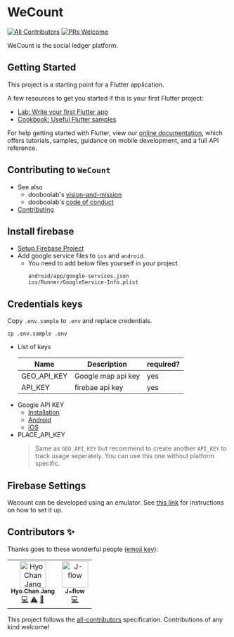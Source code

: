 # WeCount

[![All Contributors](https://img.shields.io/badge/all_contributors-5-orange.svg?style=flat-square)](#contributors)
[![PRs Welcome](https://img.shields.io/badge/PRs-welcome-brightgreen.svg?style=flat-square)](CONTRIBUTING.md)

WeCount is the social ledger platform.

## Getting Started

This project is a starting point for a Flutter application.

A few resources to get you started if this is your first Flutter project:

- [Lab: Write your first Flutter app](https://flutter.io/docs/get-started/codelab)
- [Cookbook: Useful Flutter samples](https://flutter.io/docs/cookbook)

For help getting started with Flutter, view our
[online documentation](https://flutter.io/docs), which offers tutorials,
samples, guidance on mobile development, and a full API reference.

## Contributing to `WeCount`

- See also
  - dooboolab's [vision-and-mission](https://dooboolab.com/vision_and_mission)
  - dooboolab's [code of conduct](https://dooboolab.com/code_of_conduct)
- [Contributing](CONTRIBUTING.md)

## Install firebase

- [Setup Firebase Project](https://firebase.google.com/docs/flutter/setup)
- Add google service files to `ios` and `android`.
  - You need to add below files yourself in your project.
    ```
    android/app/google-services.json
    ios/Runner/GoogleService-Info.plist
    ```

## Credentials keys

Copy `.env.sample` to `.env` and replace credentials.

```
cp .env.sample .env
```

- List of keys

  | Name        | Description        | required? |
  | ----------- | ------------------ | --------- |
  | GEO_API_KEY | Google map api key | yes       |
  | API_KEY     | firebae api key    | yes       |

* Google API KEY
  - [Installation](https://developers.google.com/maps/documentation/geocoding/get-api-key)
  - [Android](https://developers.google.com/maps/documentation/android-sdk/get-api-key)
  - [iOS](https://developers.google.com/maps/documentation/ios-sdk/get-api-key)
* PLACE_API_KEY
  > Same as `GEO_API_KEY` but recommend to create another `API_KEY` to track usage seperately. You can use this one without platform specific.

## Firebase Settings

Wecount can be developed using an emulator.
See [this link](https://github.com/Jay-flow/firebase-boilerplate) for instructions on how to set it up.

## Contributors ✨

Thanks goes to these wonderful people ([emoji key](https://allcontributors.org/docs/en/emoji-key)):

<!-- ALL-CONTRIBUTORS-LIST:START - Do not remove or modify this section -->
<!-- prettier-ignore -->
<table>
  <tr>
    <td align="center"><a href="http://dooboolab.com"><img src="https://avatars0.githubusercontent.com/u/27461460?v=4" width="60px;" alt="Hyo Chan Jang"/><br /><sub><b>Hyo Chan Jang</b></sub></a><br /><a href="https://github.com/dooboolab/WeCount/commits?author=hyochan" title="Code">💻</a> <a href="https://github.com/dooboolab/WeCount/commits?author=hyochan" title="Tests">⚠️</a> <a href="https://github.com/dooboolab/WeCount/commits?author=hyochan" title="Documentation">📖</a></td>
    <td align="center"><a href="https://github.com/Jay-flow"><img src="https://avatars0.githubusercontent.com/u/29420674?v=4" width="60px;" alt="J-flow"/><br /><sub><b>J-flow</b></sub></a><br /><a href="https://github.com/dooboolab/WeCount/commits?author=Jay-flow" title="Code">💻</a></td>
  </tr>
</table>

<!-- ALL-CONTRIBUTORS-LIST:END -->

This project follows the [all-contributors](https://github.com/all-contributors/all-contributors) specification. Contributions of any kind welcome!

